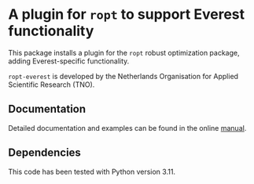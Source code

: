 # A plugin for `ropt` to support Everest functionality
This package installs a plugin for the `ropt` robust optimization package,
adding Everest-specific functionality.

`ropt-everest` is developed by the Netherlands Organisation for Applied
Scientific Research (TNO).

## Documentation
Detailed documentation and examples can be found in the online
[manual](https://tno-ropt.github.io/ropt-everest/).

## Dependencies
This code has been tested with Python version 3.11.
